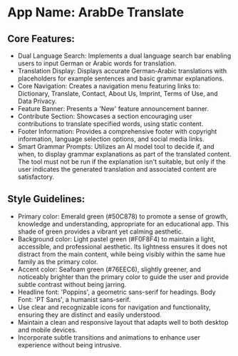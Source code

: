 # **App Name**: ArabDe Translate

## Core Features:

- Dual Language Search: Implements a dual language search bar enabling users to input German or Arabic words for translation.
- Translation Display: Displays accurate German-Arabic translations with placeholders for example sentences and basic grammar explanations.
- Core Navigation: Creates a navigation menu featuring links to: Dictionary, Translate, Contact, About Us, Imprint, Terms of Use, and Data Privacy.
- Feature Banner: Presents a 'New' feature announcement banner.
- Contribute Section: Showcases a section encouraging user contributions to translate specified words, using static content.
- Footer Information: Provides a comprehensive footer with copyright information, language selection options, and social media links.
- Smart Grammar Prompts: Utilizes an AI model tool to decide if, and when, to display grammar explanations as part of the translated content. The tool must not be run if the explanation isn't suitable, but only if the user indicates the generated translation and associated content are satisfactory.

## Style Guidelines:

- Primary color: Emerald green (#50C878) to promote a sense of growth, knowledge and understanding, appropriate for an educational app. This shade of green provides a vibrant yet calming aesthetic.
- Background color: Light pastel green (#F0F8F4) to maintain a light, accessible, and professional aesthetic. Its lightness ensures it does not distract from the main content, while being visibly within the same hue family as the primary color.
- Accent color: Seafoam green (#76EEC6), slightly greener, and noticeably brighter than the primary color to guide the user and provide subtle contrast without being jarring.
- Headline font: 'Poppins', a geometric sans-serif for headings. Body Font: 'PT Sans', a humanist sans-serif.
- Use clear and recognizable icons for navigation and functionality, ensuring they are distinct and easily understood.
- Maintain a clean and responsive layout that adapts well to both desktop and mobile devices.
- Incorporate subtle transitions and animations to enhance user experience without being intrusive.